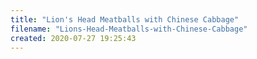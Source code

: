 ```yaml
---
title: "Lion's Head Meatballs with Chinese Cabbage"
filename: "Lions-Head-Meatballs-with-Chinese-Cabbage"
created: 2020-07-27 19:25:43
---
```


